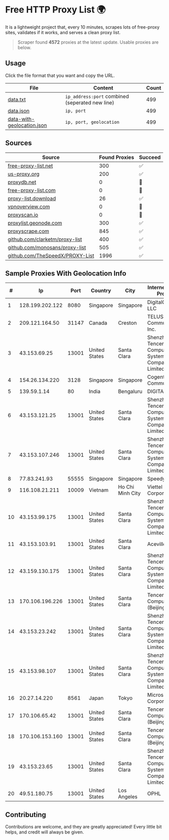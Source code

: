 
# Free HTTP Proxy List 🌍

It is a lightweight project that, every 10 minutes, scrapes lots of free-proxy sites, validates if it works, and serves a clean proxy list.


> Scraper found **4572** proxies at the latest update. Usable proxies are below.

## Usage

Click the file format that you want and copy the URL.


|File|Content|Count|
|----|-------|-----|
|[data.txt](https://raw.githubusercontent.com/themiralay/Proxy-List-World/master/data.txt)|`ip_address:port` combined (seperated new line)|499|
|[data.json](https://raw.githubusercontent.com/themiralay/Proxy-List-World/master/data.json)|`ip, port`|499|
|[data-with-geolocation.json](https://raw.githubusercontent.com/themiralay/Proxy-List-World/master/data-with-geolocation.json)|`ip, port, geolocation`|499|

## Sources

|Source|Found Proxies|Succeed|
|------|-------------|-------|
|[free-proxy-list.net](https://free-proxy-list.net)|300|✅|
|[us-proxy.org](https://www.us-proxy.org)|200|✅|
|[proxydb.net](http://proxydb.net)|0|🚫|
|[free-proxy-list.com](https://free-proxy-list.com/?page=&port=&type%5B%5D=http&type%5B%5D=https&up_time=0&search=Search)|0|🚫|
|[proxy-list.download](https://www.proxy-list.download/HTTP)|26|✅|
|[vpnoverview.com](https://vpnoverview.com/privacy/anonymous-browsing/free-proxy-servers)|0|🚫|
|[proxyscan.io](https://www.proxyscan.io)|0|🚫|
|[proxylist.geonode.com](https://proxylist.geonode.com/api/proxy-list?limit=300&page=1&sort_by=lastChecked&sort_type=desc&protocols=http,https)|300|✅|
|[proxyscrape.com](https://api.proxyscrape.com/v2/?request=displayproxies&protocol=http&timeout=10000&country=all&ssl=all&anonymity=all)|845|✅|
|[github.com/clarketm/proxy-list](https://raw.githubusercontent.com/clarketm/proxy-list/master/proxy-list-raw.txt)|400|✅|
|[github.com/monosans/proxy-list](https://raw.githubusercontent.com/monosans/proxy-list/main/proxies/http.txt)|505|✅|
|[github.com/TheSpeedX/PROXY-List](https://raw.githubusercontent.com/TheSpeedX/PROXY-List/master/http.txt)|1996|✅|


## Sample Proxies With Geolocation Info

|#|Ip|Port|Country|City|Internet Service Provider|
|-|--|----|-------|----|-------------------------|
|1|128.199.202.122|8080|Singapore|Singapore|DigitalOcean, LLC|
|2|209.121.164.50|31147|Canada|Creston|TELUS Communications Inc.|
|3|43.153.69.25|13001|United States|Santa Clara|Shenzhen Tencent Computer Systems Company Limited|
|4|154.26.134.220|3128|Singapore|Singapore|Cogent Communications|
|5|139.59.1.14|80|India|Bengaluru|DIGITALOCEAN|
|6|43.153.121.25|13001|United States|Santa Clara|Shenzhen Tencent Computer Systems Company Limited|
|7|43.153.107.246|13001|United States|Santa Clara|Shenzhen Tencent Computer Systems Company Limited|
|8|77.83.241.93|55555|Singapore|Singapore|SpeedyPage Ltd|
|9|116.108.21.211|10009|Vietnam|Ho Chi Minh City|Viettel Corporation|
|10|43.153.99.175|13001|United States|Santa Clara|Shenzhen Tencent Computer Systems Company Limited|
|11|43.153.103.91|13001|United States|Santa Clara|Aceville Pte.ltd|
|12|43.159.130.175|13001|United States|Santa Clara|Shenzhen Tencent Computer Systems Company Limited|
|13|170.106.196.226|13001|United States|Santa Clara|Tencent Cloud Computing (Beijing) Co|
|14|43.153.23.242|13001|United States|Santa Clara|Shenzhen Tencent Computer Systems Company Limited|
|15|43.153.98.107|13001|United States|Santa Clara|Shenzhen Tencent Computer Systems Company Limited|
|16|20.27.14.220|8561|Japan|Tokyo|Microsoft Corporation|
|17|170.106.65.42|13001|United States|Santa Clara|Tencent Cloud Computing (Beijing) Co|
|18|170.106.153.160|13001|United States|Santa Clara|Tencent Cloud Computing (Beijing) Co|
|19|43.153.23.65|13001|United States|Santa Clara|Shenzhen Tencent Computer Systems Company Limited|
|20|49.51.180.75|13001|United States|Los Angeles|OPHL|



## Contributing

Contributions are welcome, and they are greatly appreciated! Every
little bit helps, and credit will always be given.

